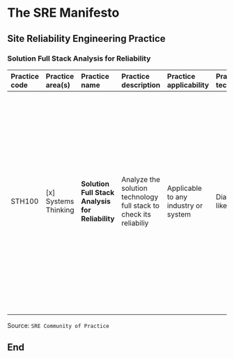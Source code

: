 # The SRE Manifesto

## Site Reliability Engineering Practice

### Solution Full Stack Analysis for Reliability

| **Practice code** | **Practice area(s)** | **Practice name** | **Practice description** | **Practice applicability** | **Practice technology(ies)** | **Implementation steps** |
|:--------|:-----------------|:---------------------|:--------------------------------------------|:--------------------|:-------------------|:------------------------------|
| STH100 | [x] Systems Thinking | **Solution Full Stack Analysis for Reliability** | Analyze the solution technology full stack to check its reliabiliy | Applicable to any industry or system | Diagram editors like draw.io | 1. Plot all functional components of the solution, including the infrastructure, application, and user layers; 2. Analyze the dependencies and interconnections among them; 3. Synthesize the system behavior based on the individual component behaviors; 4. Discover single points of failure bad design patterns, and monitoring blind spots. |
| | | | | | | |

Source: `SRE Community of Practice`

## End
